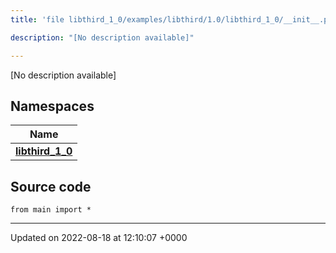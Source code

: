 ```yaml
---
title: 'file libthird_1_0/examples/libthird/1.0/libthird_1_0/__init__.py'

description: "[No description available]"

---
```







[No description available]

## Namespaces

| Name           |
| -------------- |
| **[libthird_1_0](/documentation/code/gambit_2-2/namespaces/namespacelibthird__1__0/)**  |




## Source code

```
from main import *
```


-------------------------------

Updated on 2022-08-18 at 12:10:07 +0000
